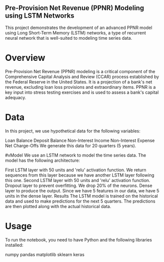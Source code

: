 ## Pre-Provision Net Revenue (PPNR) Modeling using LSTM Networks
This project demonstrates the development of an advanced PPNR model using Long Short-Term Memory (LSTM) networks, a type of recurrent neural network that is well-suited to modeling time series data.

# Overview
Pre-Provision Net Revenue (PPNR) modeling is a critical component of the Comprehensive Capital Analysis and Review (CCAR) process established by the Federal Reserve in the United States. It is a projection of a bank's net revenue, excluding loan loss provisions and extraordinary items. PPNR is a key input into stress testing exercises and is used to assess a bank's capital adequacy.

# Data
In this project, we use hypothetical data for the following variables:

Loan Balance
Deposit Balance
Non-Interest Income
Non-Interest Expense
Net Charge-Offs
We generate this data for 20 quarters (5 years).

#vModel
We use an LSTM network to model the time series data. The model has the following architecture:

First LSTM layer with 50 units and 'relu' activation function. We return sequences from this layer because we have another LSTM layer following this one.
Second LSTM layer with 50 units and 'relu' activation function.
Dropout layer to prevent overfitting. We drop 20% of the neurons.
Dense layer to produce the output. Since we have 5 features in our data, we have 5 units in the dense layer.
Results
The LSTM model is trained on the historical data and used to make predictions for the next 5 quarters. The predictions are then plotted along with the actual historical data.

# Usage
To run the notebook, you need to have Python and the following libraries installed:

numpy
pandas
matplotlib
sklearn
keras
